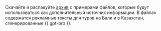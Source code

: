 Скачайте и распакуйте [архив](https://storage.yandexcloud.net/doc-files/tours-example.zip) с примерами файлов, которые будут использоваться как дополнительный источник информации. В файлах содержатся рекламные тексты для туров на Бали и в Казахстан, сгенерированные {{ gpt-pro }}.